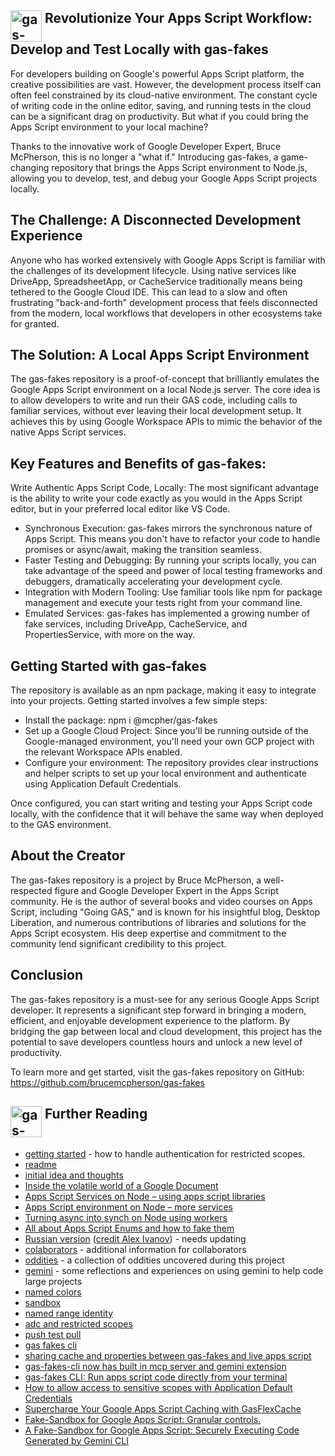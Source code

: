 ## <img src="./logo.png" alt="gas-fakes logo" width="50" align="top">  Revolutionize Your Apps Script Workflow: Develop and Test Locally with gas-fakes
For developers building on Google's powerful Apps Script platform, the creative possibilities are vast. However, the development process itself can often feel constrained by its cloud-native environment. The constant cycle of writing code in the online editor, saving, and running tests in the cloud can be a significant drag on productivity. But what if you could bring the Apps Script environment to your local machine?

Thanks to the innovative work of Google Developer Expert, Bruce McPherson, this is no longer a "what if." Introducing gas-fakes, a game-changing repository that brings the Apps Script environment to Node.js, allowing you to develop, test, and debug your Google Apps Script projects locally.

## The Challenge: A Disconnected Development Experience

Anyone who has worked extensively with Google Apps Script is familiar with the challenges of its development lifecycle. Using native services like DriveApp, SpreadsheetApp, or CacheService traditionally means being tethered to the Google Cloud IDE. This can lead to a slow and often frustrating "back-and-forth" development process that feels disconnected from the modern, local workflows that developers in other ecosystems take for granted.

## The Solution: A Local Apps Script Environment

The gas-fakes repository is a proof-of-concept that brilliantly emulates the Google Apps Script environment on a local Node.js server. The core idea is to allow developers to write and run their GAS code, including calls to familiar services, without ever leaving their local development setup. It achieves this by using Google Workspace APIs to mimic the behavior of the native Apps Script services.

## Key Features and Benefits of gas-fakes:

Write Authentic Apps Script Code, Locally: The most significant advantage is the ability to write your code exactly as you would in the Apps Script editor, but in your preferred local editor like VS Code.

- Synchronous Execution: gas-fakes mirrors the synchronous nature of Apps Script. This means you don't have to refactor your code to handle promises or async/await, making the transition seamless.
- Faster Testing and Debugging: By running your scripts locally, you can take advantage of the speed and power of local testing frameworks and debuggers, dramatically accelerating your development cycle.
- Integration with Modern Tooling: Use familiar tools like npm for package management and execute your tests right from your command line.
- Emulated Services: gas-fakes has implemented a growing number of fake services, including DriveApp, CacheService, and PropertiesService, with more on the way.

## Getting Started with gas-fakes

The repository is available as an npm package, making it easy to integrate into your projects. Getting started involves a few simple steps:

- Install the package: npm i @mcpher/gas-fakes
- Set up a Google Cloud Project: Since you'll be running outside of the Google-managed environment, you'll need your own GCP project with the relevant Workspace APIs enabled.
- Configure your environment: The repository provides clear instructions and helper scripts to set up your local environment and authenticate using Application Default Credentials.

Once configured, you can start writing and testing your Apps Script code locally, with the confidence that it will behave the same way when deployed to the GAS environment.

## About the Creator

The gas-fakes repository is a project by Bruce McPherson, a well-respected figure and Google Developer Expert in the Apps Script community. He is the author of several books and video courses on Apps Script, including "Going GAS," and is known for his insightful blog, Desktop Liberation, and numerous contributions of libraries and solutions for the Apps Script ecosystem. His deep expertise and commitment to the community lend significant credibility to this project.

## Conclusion

The gas-fakes repository is a must-see for any serious Google Apps Script developer. It represents a significant step forward in bringing a modern, efficient, and enjoyable development experience to the platform. By bridging the gap between local and cloud development, this project has the potential to save developers countless hours and unlock a new level of productivity.

To learn more and get started, visit the gas-fakes repository on GitHub: https://github.com/brucemcpherson/gas-fakes

## <img src="./logo.png" alt="gas-fakes logo" width="50" align="top">  Further Reading

- [getting started](GETTING_STARTED.md) - how to handle authentication for restricted scopes.
- [readme](README.md)
- [initial idea and thoughts](https://ramblings.mcpher.com/a-proof-of-concept-implementation-of-apps-script-environment-on-node/)
- [Inside the volatile world of a Google Document](https://ramblings.mcpher.com/inside-the-volatile-world-of-a-google-document/)
- [Apps Script Services on Node – using apps script libraries](https://ramblings.mcpher.com/apps-script-services-on-node-using-apps-script-libraries/)
- [Apps Script environment on Node – more services](https://ramblings.mcpher.com/apps-script-environment-on-node-more-services/)
- [Turning async into synch on Node using workers](https://ramblings.mcpher.com/turning-async-into-synch-on-node-using-workers/)
- [All about Apps Script Enums and how to fake them](https://ramblings.mcpher.com/all-about-apps-script-enums-and-how-to-fake-them/)
- [Russian version](README.RU.md) ([credit Alex Ivanov](https://github.com/oshliaer)) - needs updating
- [colaborators](collaborators.md) - additional information for collaborators
- [oddities](oddities.md) - a collection of oddities uncovered during this project
- [gemini](gemini-observations.md) - some reflections and experiences on using gemini to help code large projects
- [named colors](named-colors.md)
- [sandbox](sandbox.md)
- [named range identity](named-range-identity.md)
- [adc and restricted scopes](https://ramblings.mcpher.com/how-to-allow-access-to-sensitive-scopes-with-application-default-credentials/)
- [push test pull](pull-test-push.md)
- [gas fakes cli](gas-fakes-cli.md)
- [sharing cache and properties between gas-fakes and live apps script](https://ramblings.mcpher.com/sharing-cache-and-properties-between-gas-fakes-and-live-apps-script/)
- [gas-fakes-cli now has built in mcp server and gemini extension](https://ramblings.mcpher.com/gas-fakes-cli-now-has-built-in-mcp-server-and-gemini-extension/)
- [gas-fakes CLI: Run apps script code directly from your terminal](https://ramblings.mcpher.com/gas-fakes-cli-run-apps-script-code-directly-from-your-terminal/)
- [How to allow access to sensitive scopes with Application Default Credentials](https://ramblings.mcpher.com/how-to-allow-access-to-sensitive-scopes-with-application-default-credentials/)
- [Supercharge Your Google Apps Script Caching with GasFlexCache](https://ramblings.mcpher.com/supercharge-your-google-apps-script-caching-with-gasflexcache/)
- [Fake-Sandbox for Google Apps Script: Granular controls.](https://ramblings.mcpher.com/fake-sandbox-for-google-apps-script-granular-controls/)
- [A Fake-Sandbox for Google Apps Script: Securely Executing Code Generated by Gemini CLI](https://ramblings.mcpher.com/gas-fakes-sandbox/)